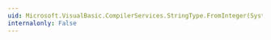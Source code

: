 ```yaml
---
uid: Microsoft.VisualBasic.CompilerServices.StringType.FromInteger(System.Int32)
internalonly: False
---
```

